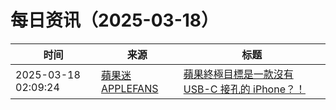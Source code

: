 ﻿# 每日资讯（2025-03-18）

|时间|来源|标题|
|---|---|---|
|2025-03-18 02:09:24|[蘋果迷 APPLEFANS](https://applefans.today/feed/)|[蘋果終極目標是一款沒有 USB-C 接孔的 iPhone？！](https://applefans.today/2025-03-without-usb-c-ports-iphone/)|
